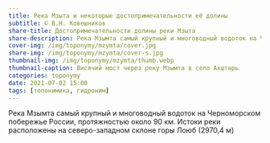 ```yaml
---
title: Река Мзыта и некоторые достопримечательности её долины
subtitle: © В.Н. Ковешников
share-title: Достопримечательности долины реки Мзыта
share-description: Река Мзымта самый крупный и многоводный водоток на Черноморском побережье России
cover-img: /img/toponymy/mzymta/cover.jpg
share-img: /img/toponymy/mzymta/cover-s.jpg
thumbnail-img: /img/toponymy/mzymta/thumb.webp
thumbnail-caption: Висячий мост через реку Мзымта в село Ахштарь
categories: toponymy
date: 2021-07-02 15:00
tags: [топонимика, гидроним]
---
```

Река Мзымта самый крупный и многоводный водоток на Черноморском побережье России, протяжностью около 90 км. Истоки реки расположены на северо-западном склоне горы Лоюб (2970,4 м)
